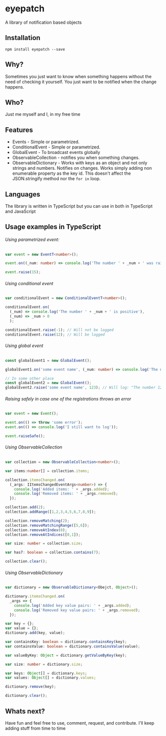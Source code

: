 # eyepatch
A library of notification based objects

## Installation
```
npm install eyepatch --save
```

## Why?
Sometimes you just want to know when something happens without the need of checking it yourself. You just want to be notified when the change happens.

## Who?
Just me myself and I, in my free time

## Features
- Events - Simple or parametrized.
- ConditionalEvent - Simple or parametrized.
- GlobalEvent - To broadcast events globally
- ObservableCollection - notifies you when something changes.
- ObservableDictionary - Works with keys as an object and not only strings and numbers. Notifies on changes. Works simply adding non enumerable property as the key id. This doesn't affect the JSON.stringify method nor the ```for in``` loop.

## Languages
The library is written in TypeScript but you can use in both in TypeScript and JavaScript

## Usage examples in TypeScript

###### Using parametrized event:
```Typescript
var event = new EventT<number>();

event.on((_num: number) => console.log('The number ' + _num + ' was raised'));

event.raise(15);
```

###### Using conditional event
```Typescript
var conditionalEvent = new ConditionalEventT<number>();

conditionalEvent.on(
  (_num) => console.log('The number ' + _num + ' is positive'),
  (_num) => _num > 0
  );

conditionalEvent.raise(-1); // Will not be logged
conditionalEvent.raise(12); // Will be logged
```

###### Using global event
```Typescript
const globalEvent1 = new GlobalEvent();

globalEvent1.on('some event name', (_num: number) => console.log('The number ' + _num + ' was raised'));

// In some other place
const globalEvent2 = new GlobalEvent();
globalEvent2.raise('some event name', 123); // Will log: "The number 123 was raised"
```

###### Raising safely in case one of the registrations throws an error
```Typescript
var event = new Event();

event.on(() => throw 'some error');
event.on(() => console.log('I still want to log'));

event.raiseSafe();
```

###### Using ObservableCollection
```Typescript
var collection = new ObservableCollection<number>();

var items:number[] = collection.items;

collection.itemsChanged.on(
  (_args: IItemsChangedEventArgs<number>) => {
    console.log('Added items: ' + _args.added);
    console.log('Removed items: ' + _args.removed);
  });

collection.add(2);
collection.addRange([1,2,3,4,5,6,7,8,9]);

collection.removeMatching(2);
collection.removeMatchingRange([5,6]);
collection.removeAtIndex(0);
collection.removeAtIndices([0,1]);

var size: number = collection.size;

var has7: boolean = collection.contains(7);

collection.clear();
```

###### Using ObservableDictionary
```Typescript
var dictionary = new ObservableDictionary<Obejct, Object>();

dictionary.itemsChanged.on(
  _args => {
    console.log('Added key value pairs: ' + _args.added);
    console.log('Removed key value pairs: ' + _args.removed);
  });

var key = {};
var value = {};
dictionary.add(key, value);

var containsKey: boolean = dictionary.containsKey(key);
var containsValue: boolean = dictionary.containsValue(value);

var valueByKey: Object = dictionary.getValueByKey(key);

var size: number = dictionary.size;

var keys: Object[] = dictionary.keys;
var values: Object[] = dictionary.values;

dictionary.remove(key);

dictionary.clear();
```

## Whats next?
Have fun and feel free to use, comment, request, and contribute.
I'll keep adding stuff from time to time
